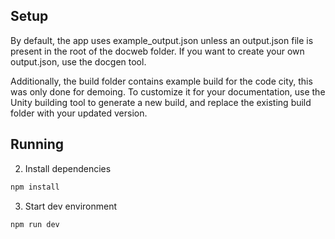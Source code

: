 ## Setup

By default, the app uses example_output.json unless an output.json file is present in the root of the docweb folder. If you want to create your own output.json, use the docgen tool.

Additionally, the build folder contains example build for the code city, this was only done for demoing. To customize it for your documentation, use the Unity building tool to generate a new build, and replace the existing build folder with your updated version.

## Running

2. Install dependencies

```bash
npm install
```

3. Start dev environment

```bash
npm run dev
```
